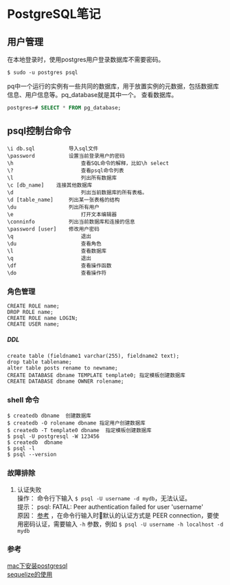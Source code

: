 
# PostgreSQL笔记

## 用户管理
在本地登录时，使用postgres用户登录数据库不需要密码。  

```shell
$ sudo -u postgres psql
```

pq中一个运行的实例有一些共同的数据库，用于放置实例的元数据，包括数据库信息、用户信息等。pq_database就是其中一个。
查看数据库。  

```sql
postgres=# SELECT * FROM pg_database; 
```





## psql控制台命令

```text
\i db.sql  			导入sql文件
\password 			设置当前登录用户的密码
\h						查看SQL命令的解释，比如\h select
\?						查看psql命令列表
\l						列出所有数据库
\c [db_name] 	连接其他数据库
\d						列出当前数据库的所有表格。
\d [table_name] 	列出某一张表格的结构
\du					列出所有用户
\e  					打开文本编辑器
\conninfo			列出当前数据库和连接的信息
\password [user]	修改用户密码
\q						退出
\du  					查看角色
\l   					查看数据库
\q  					退出
\df  					查看操作函数
\do  					查看操作符

```

### 角色管理

```shell
CREATE ROLE name;
DROP ROLE name;
CREATE ROLE name LOGIN;
CREATE USER name;
```
##### DDL
```shell
create table (fieldname1 varchar(255), fieldname2 text);
drop table tablename;
alter table posts rename to newname;
CREATE DATABASE dbname TEMPLATE template0; 指定模板创建数据库
CREATE DATABASE dbname OWNER rolename;
```


### shell 命令

```shell
$ createdb dbname  创建数据库
$ createdb -O rolename dbname 指定用户创建数据库
$ createdb -T template0 dbname  指定模板创建数据库
$ psql -U postgresql -W 123456
$ createdb  dbname
$ psql -l
$ psql --version
```

### 故障排除
1. 认证失败  
    操作： 命令行下输入 `$ psql -U username -d mydb`，无法认证。  
    提示： psql: FATAL:  Peer authentication failed for user 'username'   
    原因： [参考][1] ，在命令行输入时默认的认证方式是 PEER connection，要使用密码认证，需要输入 `-h` 参数，例如 `$ psql -U username -h localhost -d mydb`  


### 参考
[mac下安装postgresql](https://www.jianshu.com/p/10ced5145d39)  
[sequelize的使用](https://itbilu.com/nodejs/npm/V1PExztfb.html)  

[1]:   https://stackoverflow.com/questions/2942485/psql-fatal-ident-authentication-failed-for-user-postgres   "Peer authentication failed的解决方法"  
[2]: https://stackoverflow.com/questions/18664074/getting-error-peer-authentication-failed-for-user-postgres-when-trying-to-ge  "基于主机的认证配置"









